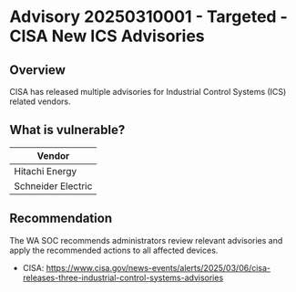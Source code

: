 # Advisory 20250310001 - Targeted - CISA New ICS Advisories

## Overview

CISA has released multiple advisories for Industrial Control Systems (ICS) related vendors.

## What is vulnerable?

| Vendor  |
| ------- |
| Hitachi Energy |
| Schneider Electric|

## Recommendation

The WA SOC recommends administrators review relevant advisories and apply the recommended actions to all affected devices.

- CISA: <https://www.cisa.gov/news-events/alerts/2025/03/06/cisa-releases-three-industrial-control-systems-advisories>
